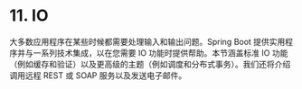 # 11. IO

大多数应用程序在某些时候都需要处理输入和输出问题。Spring Boot 提供实用程序并与一系列技术集成，以在您需要 IO 功能时提供帮助。本节涵盖标准 IO 功能（例如缓存和验证）以及更高级的主题（例如调度和分布式事务）。我们还将介绍调用远程 REST 或 SOAP 服务以及发送电子邮件。

####

####

####

####

####

####

####

####

####

